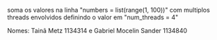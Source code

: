 soma os valores na linha  "numbers = list(range(1, 100))" com multiplos threads envolvidos definindo o valor em    "num_threads = 4"

Nomes: Tainã Metz 1134314 e Gabriel Mocelin Sander 1134840
